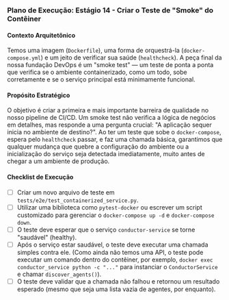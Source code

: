 ### Plano de Execução: Estágio 14 - Criar o Teste de "Smoke" do Contêiner

#### Contexto Arquitetônico

Temos uma imagem (`Dockerfile`), uma forma de orquestrá-la (`docker-compose.yml`) e um jeito de verificar sua saúde (`healthcheck`). A peça final da nossa fundação DevOps é um "smoke test" — um teste de ponta a ponta que verifica se o ambiente containerizado, como um todo, sobe corretamente e se o serviço principal está minimamente funcional.

#### Propósito Estratégico

O objetivo é criar a primeira e mais importante barreira de qualidade no nosso pipeline de CI/CD. Um smoke test não verifica a lógica de negócios em detalhes, mas responde a uma pergunta crucial: "A aplicação sequer inicia no ambiente de destino?". Ao ter um teste que sobe o `docker-compose`, espera pelo `healthcheck` passar, e faz uma chamada básica, garantimos que qualquer mudança que quebre a configuração do ambiente ou a inicialização do serviço seja detectada imediatamente, muito antes de chegar a um ambiente de produção.

#### Checklist de Execução

- [ ] Criar um novo arquivo de teste em `tests/e2e/test_containerized_service.py`.
- [ ] Utilizar uma biblioteca como `pytest-docker` ou escrever um script customizado para gerenciar o `docker-compose up -d` e `docker-compose down`.
- [ ] O teste deve esperar que o serviço `conductor-service` se torne "saudável" (healthy).
- [ ] Após o serviço estar saudável, o teste deve executar uma chamada simples contra ele. (Como ainda não temos uma API, o teste pode executar um comando dentro do contêiner, por exemplo, `docker exec conductor_service python -c "..."` para instanciar o `ConductorService` e chamar `discover_agents()`).
- [ ] O teste deve validar que a chamada não falhou e retornou um resultado esperado (mesmo que seja uma lista vazia de agentes, por enquanto).
